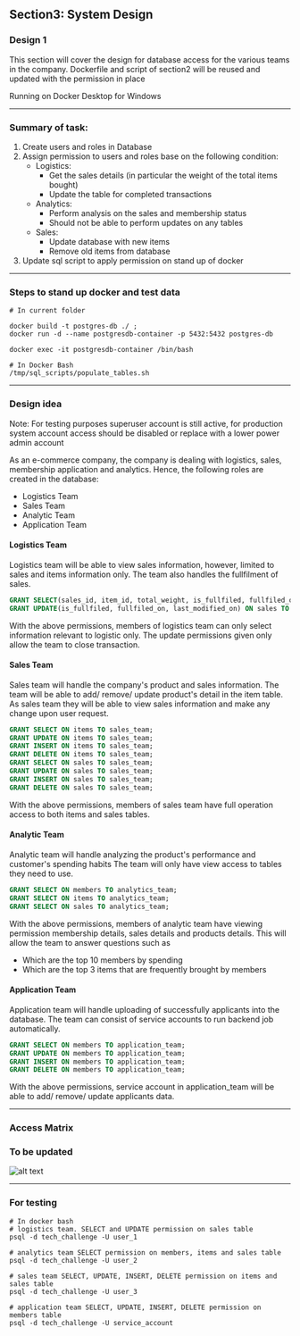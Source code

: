 ## Section3: System Design
### Design 1

This section will cover the design for database access for the various teams in the company.
Dockerfile and script of section2 will be reused and updated with the permission in place

Running on Docker Desktop for Windows

---
### Summary of task:

1. Create users and roles in Database
2. Assign permission to users and roles base on the following condition:
	- Logistics:
		- Get the sales details (in particular the weight of the total items bought)
        - Update the table for completed transactions
    - Analytics:
        - Perform analysis on the sales and membership status
        - Should not be able to perform updates on any tables
    - Sales:
        - Update database with new items
        - Remove old items from database
3. Update sql script to apply permission on stand up of docker

---
### Steps to stand up docker and test data

```shell
# In current folder

docker build -t postgres-db ./ ; 
docker run -d --name postgresdb-container -p 5432:5432 postgres-db

docker exec -it postgresdb-container /bin/bash

# In Docker Bash
/tmp/sql_scripts/populate_tables.sh

```

---

### Design idea

Note: For testing purposes superuser account is still active, for production system account access should be disabled or replace with a lower power admin account

As an e-commerce company, the company is dealing with logistics, sales, membership application and analytics.
Hence, the following roles are created in the database:
- Logistics Team
- Sales Team
- Analytic Team
- Application Team

#### Logistics Team
Logistics team will be able to view sales information, however, limited to sales and items information only.
The team also handles the fullfilment of sales.

```sql
GRANT SELECT(sales_id, item_id, total_weight, is_fullfiled, fullfiled_on, created_on) ON sales TO logistics_team;
GRANT UPDATE(is_fullfiled, fullfiled_on, last_modified_on) ON sales TO logistics_team;
```
With the above permissions, members of logistics team can only select information relevant to logistic only.
The update permissions given only allow the team to close transaction.

#### Sales Team
Sales team will handle the company's product and sales information.
The team will be able to add/ remove/ update product's detail in the item table.
As sales team they will be able to view sales information and make any change upon user request.

```sql
GRANT SELECT ON items TO sales_team;
GRANT UPDATE ON items TO sales_team;
GRANT INSERT ON items TO sales_team;
GRANT DELETE ON items TO sales_team;
GRANT SELECT ON sales TO sales_team;
GRANT UPDATE ON sales TO sales_team;
GRANT INSERT ON sales TO sales_team;
GRANT DELETE ON sales TO sales_team;
```
With the above permissions, members of sales team have full operation access to both items and sales tables.

#### Analytic Team
Analytic team will handle analyzing the product's performance and customer's spending habits
The team will only have view access to tables they need to use.

```sql
GRANT SELECT ON members TO analytics_team;
GRANT SELECT ON items TO analytics_team;
GRANT SELECT ON sales TO analytics_team;
```
With the above permissions, members of analytic team have viewing permission membership details, sales details and products details.
This will allow the team to answer questions such as 
- Which are the top 10 members by spending
- Which are the top 3 items that are frequently brought by members

#### Application Team
Application team will handle uploading of successfully applicants into the database.
The team can consist of service accounts to run backend job automatically.

```sql
GRANT SELECT ON members TO application_team;
GRANT UPDATE ON members TO application_team;
GRANT INSERT ON members TO application_team;
GRANT DELETE ON members TO application_team;
```
With the above permissions, service account in application_team will be able to add/ remove/ update applicants data.

---
### Access Matrix
### To be updated
![alt text](https://github.com/ovixivo/Data-Engineer-Tech-Challenge/ "Access Matrix")


---
### For testing

```shell
# In docker bash
# logistics team. SELECT and UPDATE permission on sales table
psql -d tech_challenge -U user_1

# analytics team SELECT permission on members, items and sales table
psql -d tech_challenge -U user_2

# sales team SELECT, UPDATE, INSERT, DELETE permission on items and sales table
psql -d tech_challenge -U user_3

# application team SELECT, UPDATE, INSERT, DELETE permission on members table
psql -d tech_challenge -U service_account

```

